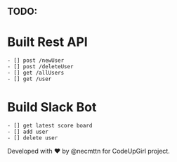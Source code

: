 ## TODO:

# Built Rest API
    - [] post /newUser
    - [] post /deleteUser
    - [] get /allUsers
    - [] get /user

# Build Slack Bot
    - [] get latest score board
    - [] add user
    - [] delete user


Developed with ❤️  by @necmttn for CodeUpGirl project.

